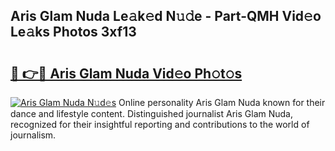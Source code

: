 ## Aris Glam Nuda Le𝚊k𝚎d N𝚞𝚍e - Part-QMH Vid𝚎o Le𝚊ks Photos 3xf13

# <h2><a href="http://fbfxnpk.evod.top/?m=Aris+Glam+Nuda">🔗 👉🔴 Aris Glam Nuda Vid𝚎o Ph𝚘t𝚘s</a></h2>

[![Aris Glam Nuda N𝚞d𝚎s](https://i.imgur.com/8V9OHl7.gif)](http://fbfxnpk.evod.top/?m=Aris+Glam+Nuda)
Online personality Aris Glam Nuda known for their dance and lifestyle content. Distinguished journalist Aris Glam Nuda, recognized for their insightful reporting and contributions to the world of journalism. 

